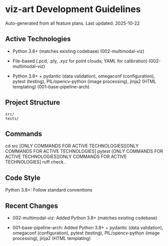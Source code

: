 # viz-art Development Guidelines

Auto-generated from all feature plans. Last updated: 2025-10-22

## Active Technologies
- Python 3.8+ (matches existing codebase) (002-multimodal-viz)
- File-based (.pcd, .ply, .xyz for point clouds; YAML for calibration) (002-multimodal-viz)

- Python 3.8+ + pydantic (data validation), omegaconf (configuration), pytest (testing), PIL/opencv-python (image processing), jinja2 (HTML templating) (001-base-pipeline-arch)

## Project Structure

```text
src/
tests/
```

## Commands

cd src [ONLY COMMANDS FOR ACTIVE TECHNOLOGIES][ONLY COMMANDS FOR ACTIVE TECHNOLOGIES] pytest [ONLY COMMANDS FOR ACTIVE TECHNOLOGIES][ONLY COMMANDS FOR ACTIVE TECHNOLOGIES] ruff check .

## Code Style

Python 3.8+: Follow standard conventions

## Recent Changes
- 002-multimodal-viz: Added Python 3.8+ (matches existing codebase)

- 001-base-pipeline-arch: Added Python 3.8+ + pydantic (data validation), omegaconf (configuration), pytest (testing), PIL/opencv-python (image processing), jinja2 (HTML templating)

<!-- MANUAL ADDITIONS START -->
<!-- MANUAL ADDITIONS END -->
